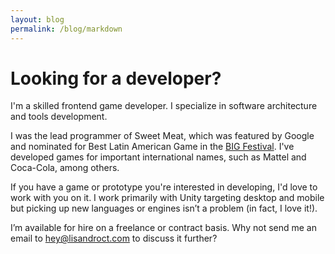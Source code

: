```yaml
---
layout: blog
permalink: /blog/markdown
---
```

<div class="splash-content">
    <h1 class="hidden-md">
        Looking for a developer?
    </h1>
    <div class="div hidden-md"></div>
    <p class="main">
        I'm a skilled frontend game developer. I specialize in software architecture and tools development.
    </p>
    <p>
        I was the lead programmer of Sweet Meat, which was featured by Google and nominated for Best Latin American Game in the <a href="bigfestival.com.br">BIG Festival</a>. I've developed games for important international names, such as Mattel and Coca-Cola, among others.
    </p>
    <p>
        If you have a game or prototype you're interested in developing, I'd love to work with you on it. I work primarily with Unity targeting desktop and mobile but picking up new languages or engines isn’t a problem (in fact, I love it!).
    </p>
    <p>
        I’m available for hire on a freelance or contract basis. Why not send me an email to <a href="mailto:hey@lisandroct.com">hey@lisandroct.com</a> to discuss it further?
    </p>
</div>